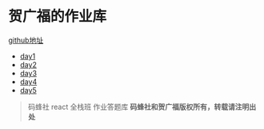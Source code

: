 # 贺广福的作业库

[github地址](https://github.com/hgfjxn/mfs-react-homework)

- [day1](./day1)
- [day2](./day2)
- [day3](./day3)
- [day4](./day4)
- [day5](./day5)

> 码蜂社 react 全栈班 作业答题库
**码蜂社和贺广福版权所有，转载请注明出处**


